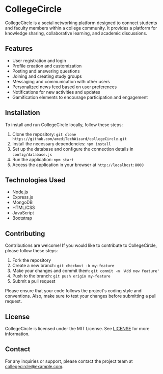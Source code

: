 # CollegeCircle

CollegeCircle is a social networking platform designed to connect students and faculty members within a college community. It provides a platform for knowledge sharing, collaborative learning, and academic discussions.

## Features

- User registration and login
- Profile creation and customization
- Posting and answering questions
- Joining and creating study groups
- Messaging and communication with other users
- Personalized news feed based on user preferences
- Notifications for new activities and updates
- Gamification elements to encourage participation and engagement

## Installation

To install and run CollegeCircle locally, follow these steps:

1. Clone the repository: `git clone https://github.com/amediTechWizard/collegeCircle.git`
2. Install the necessary dependencies: `npm install`
3. Set up the database and configure the connection details in `config/database.js`
4. Run the application: `npm start`
5. Access the application in your browser at `http://localhost:8000`

## Technologies Used

- Node.js
- Express.js
- MongoDB
- HTML/CSS
- JavaScript
- Bootstrap

## Contributing

Contributions are welcome! If you would like to contribute to CollegeCircle, please follow these steps:

1. Fork the repository
2. Create a new branch: `git checkout -b my-feature`
3. Make your changes and commit them: `git commit -m 'Add new feature'`
4. Push to the branch: `git push origin my-feature`
5. Submit a pull request

Please ensure that your code follows the project's coding style and conventions. Also, make sure to test your changes before submitting a pull request.

## License

CollegeCircle is licensed under the MIT License. See [LICENSE](LICENSE) for more information.

## Contact

For any inquiries or support, please contact the project team at [collegecircle@example.com](mailto:collegecircle@example.com).

